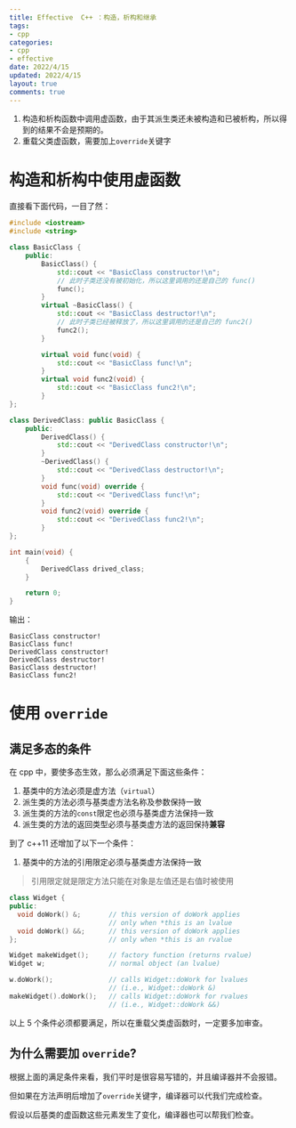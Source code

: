 ```yaml
---
title: Effective  C++ ：构造，析构和继承
tags: 
- cpp
categories:
- cpp
- effective
date: 2022/4/15
updated: 2022/4/15
layout: true
comments: true
---
```


1. 构造和析构函数中调用虚函数，由于其派生类还未被构造和已被析构，所以得到的结果不会是预期的。
2. 重载父类虚函数，需要加上`override`关键字

<!--more-->

# 构造和析构中使用虚函数

直接看下面代码，一目了然：

```cpp
#include <iostream>
#include <string>

class BasicClass {
    public:
        BasicClass() {
            std::cout << "BasicClass constructor!\n";
            // 此时子类还没有被初始化，所以这里调用的还是自己的 func()
            func();
        }
        virtual ~BasicClass() {
            std::cout << "BasicClass destructor!\n";
            // 此时子类已经被释放了，所以这里调用的还是自己的 func2()
            func2();
        }

        virtual void func(void) {
            std::cout << "BasicClass func!\n";
        }
        virtual void func2(void) {
            std::cout << "BasicClass func2!\n";
        }
};

class DerivedClass: public BasicClass {
    public:
        DerivedClass() {
            std::cout << "DerivedClass constructor!\n";
        }
        ~DerivedClass() {
            std::cout << "DerivedClass destructor!\n";
        }
        void func(void) override {
            std::cout << "DerivedClass func!\n";
        }
        void func2(void) override {
            std::cout << "DerivedClass func2!\n";
        }
};

int main(void) {
    {
        DerivedClass drived_class;
    }

    return 0;
}
```

输出：

```shell
BasicClass constructor!
BasicClass func!
DerivedClass constructor!
DerivedClass destructor!
BasicClass destructor!
BasicClass func2!
```

# 使用 `override`

## 满足多态的条件

在 cpp 中，要使多态生效，那么必须满足下面这些条件：

1. 基类中的方法必须是虚方法（`virtual`）
2. 派生类的方法必须与基类虚方法名称及参数保持一致
3. 派生类的方法的`const`限定也必须与基类虚方法保持一致
4. 派生类的方法的返回类型必须与基类虚方法的返回保持**兼容**

到了 c++11 还增加了以下一个条件：

1. 基类中的方法的引用限定必须与基类虚方法保持一致
> 引用限定就是限定方法只能在对象是左值还是右值时被使用

```cpp
class Widget {
public:
  void doWork() &;       // this version of doWork applies
                         // only when *this is an lvalue
  void doWork() &&;      // this version of doWork applies
};                       // only when *this is an rvalue

Widget makeWidget();     // factory function (returns rvalue)
Widget w;                // normal object (an lvalue)

w.doWork();              // calls Widget::doWork for lvalues
                         // (i.e., Widget::doWork &)
makeWidget().doWork();   // calls Widget::doWork for rvalues
                         // (i.e., Widget::doWork &&)
```

以上 5 个条件必须都要满足，所以在重载父类虚函数时，一定要多加审查。

## 为什么需要加 `override`?

根据上面的满足条件来看，我们平时是很容易写错的，并且编译器并不会报错。

但如果在方法声明后增加了`override`关键字，编译器可以代我们完成检查。

假设以后基类的虚函数这些元素发生了变化，编译器也可以帮我们检查。